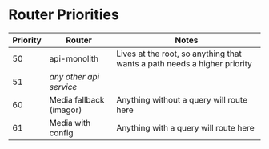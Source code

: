 # Router Priorities

| Priority | Router                  | Notes                                                                    |
| -------- | ----------------------- | ------------------------------------------------------------------------ |
| 50       | api-monolith            | Lives at the root, so anything that wants a path needs a higher priority |
| 51       | _any other api service_ |                                                                          |
| 60       | Media fallback (imagor) | Anything without a query will route here                                 |
| 61       | Media with config       | Anything with a query will route here                                    |
